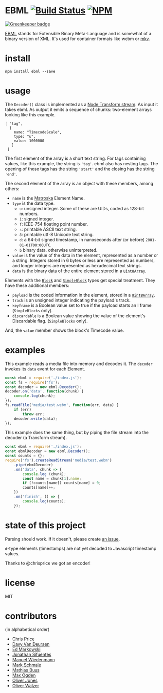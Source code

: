 # EBML [![Build Status](https://travis-ci.org/themasch/node-ebml.png?branch=master)](https://travis-ci.org/themasch/node-ebml) [![NPM](https://nodei.co/npm/ebml.png?compact=true)](https://www.npmjs.com/package/ebml)

[![Greenkeeper badge](https://badges.greenkeeper.io/themasch/node-ebml.svg)](https://greenkeeper.io/)

[EBML](http://ebml.sourceforge.net/) stands for Extensible Binary Meta-Language
and is somewhat of a binary version of XML.
It's used for container formats like webm or [mkv](http://www.matroska.org/technical/specs/index.html). 

# install

```
npm install ebml --save
```

# usage

The `Decoder()` class is implemented as a [Node Transform stream](https://nodejs.org/api/stream.html#stream_class_stream_transform). As input it takes ebml. As output it emits a sequence of chunks: two-element arrays looking like this example.

```
[ "tag",
  { 
    name: "TimecodeScale",
    type: "u",
    value: 1000000 
   } 
 ]
```

The first element of the array is a short text string. For tags containing values, like this example, the string is `'tag'`. 
ebml also has nesting tags. The opening of those tags has the string `'start'` and the 
closing has the string `'end'`.

The second element of the array is an object with these members, among others:

* `name` is the [Matroska](https://matroska.org/technical/specs/index.html) Element Name. 
* `type` is the data type.
  * `u`: unsigned integer. Some of these are UIDs, coded as 128-bit numbers.
  * `i`: signed integer.
  * `f`: IEEE-754 floating point number.
  * `s`: printable ASCII text string.
  * `8`: printable utf-8 Unicode text string.
  * `d`: a 64-bit signed timestamp, in nanoseconds after (or before) `2001-01-01T00:00UTC`.
  * `b` binary data, otherwise uninterpreted.
* `value` is the value of the data in the element, represented as a number or a string.
Integers stored in 6 bytes or less are represented as numbers, and longer integers are represented as hexadecimal text strings.
* `data` is the binary data of the entire element stored in a [`Uint8Array`](https://developer.mozilla.org/en-US/docs/Web/JavaScript/Reference/Global_Objects/Uint8Array).

Elements with the [`Block`](https://www.matroska.org/technical/specs/index.html#block_structure) and  [`SimpleBlock`](https://www.matroska.org/technical/specs/index.html#simpleblock_structure) types get special treatment. They have these
additional members:

* `payload` is the coded information in the element, stored in a  [`Uint8Array`](https://developer.mozilla.org/en-US/docs/Web/JavaScript/Reference/Global_Objects/Uint8Array).
* `track` is an unsigned integer indicating the payload's track.
* `keyframe` is a Boolean value set to true if the payload starts an I frame (`SimpleBlocks` only).
* `discardable` is a Boolean value showing the value of the element's Discardable flag. (`SimpleBlocks` only).

And, the `value` member shows the block's Timecode value.

# examples

This example reads a media file into memory and decodes it. The `decoder`
invokes its `data` event for each Element.

```js
const ebml = require('./index.js');
const fs = require('fs');
const decoder = new ebml.Decoder();
decoder.on('data', function(chunk) {
    console.log(chunk);
});
fs.readFile('media/test.webm', function(err, data) {
    if (err)
        throw err;
    decoder.write(data);
});
```

This example does the same thing, but by piping the file stream into the decoder (a Transform stream).

```js
const ebml = require('./index.js');
const ebmlDecoder = new ebml.Decoder();
const counts = {};
require('fs').createReadStream('media/test.webm')
    .pipe(ebmlDecoder)
    .on('data', chunk => {
        console.log (chunk);
        const name = chunk[1].name;
        if (!counts[name]) counts[name] = 0;
        counts[name]++;
    })
    .on('finish', () => {
        console.log(counts);
    });
```

# state of this project

Parsing should work. If it doesn't, please create [an issue](https://github.com/themasch/node-ebml/issues/new).

`d`-type elements (timestamps) are not yet decoded to Javascript timestamp values.

Thanks to @chrisprice we got an encoder!

# license

MIT

# contributors

(in alphabetical order)

* [Chris Price](https://github.com/chrisprice)
* [Davy Van Deursen](https://github.com/dvdeurse)
* [Ed Markowski](https://github.com/siphontv)
* [Jonathan Sifuentes](https://github.com/jayands)
* [Manuel Wiedenmann](https://github.com/fsmanuel)
* [Mark Schmale](https://github.com/themasch)
* [Mathias Buus](https://github.com/mafintosh)
* [Max Ogden](https://github.com/maxogden)
* [Oliver Jones](https://github.com/OllieJones)
* [Oliver Walzer](https://github.com/owcd)
